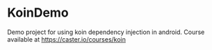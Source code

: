 # KoinDemo
Demo project for using koin dependency injection in android. Course available at https://caster.io/courses/koin
